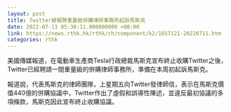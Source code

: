 ```yaml
---
layout: post
title: Twitter據報聘重量級併購律師事務所起訴馬斯克
date: 2022-07-11 05:38:11.000000000 +08:00
link: https://news.rthk.hk/rthk/ch/component/k2/1657121-20220711.htm
categories: rthk
---
```


美國傳媒報道，在電動車生產商Tesla行政總裁馬斯克宣布終止收購Twitter之後，Twitter已經聘請一間重量級的併購律師事務所，準備在本周初起訴馬斯克。

報道說，代表馬斯克的律師團隊，上星期五向Twitter發律師信，表示在馬斯克價值440億的併購協議中，Twitter作出了虛假和誤導性陳述，並違反最初協議的多項條款，馬斯克因此宣布終止收購協議。
